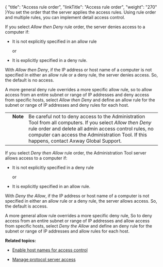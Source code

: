 {
    "title": "Access rule order",
    "linkTitle": "Access rule order",
    "weight": "270"
}You set the order that the server applies the access rules. Using rule order and multiple rules, you can implement detail access control.

If you select *Allow then Deny* rule order, the server denies access to a computer if:

-   It is not explicitly specified in an allow rule  
    or
-   It is explicitly specified in a deny rule.

With *Allow then Deny*, if the IP address or host name of a computer is not specified in either an allow rule or a deny rule, the server denies access. So, the default is no access.

A more general deny rule overrides a more specific allow rule, so to allow access from an entire subnet or range of IP addresses and deny access from specific hosts, select *Allow then Deny* and define an allow rule for the subnet or range of IP addresses and deny rules for each host.

<table cellpadding="0" cellspacing="0">
   <col/>
   <col/>
   <col/>
      <tr>
         <td valign="top">         </td>
         <td valign="top"><span><b>Note</b></span>
         </td>
         <td data-mc-autonum="&lt;b&gt;Note&lt;/b&gt;" valign="top">Be careful not to deny access to the Administration Tool from all computers. If you select <em>Allow then Deny</em> rule order and delete all admin access control rules, no computer can access the Administration Tool. If this happens, contact <span>Axway</span> Global Support.         </td>
      </tr>
</table>

If you select *Deny then Allow* rule order, the Administration Tool server allows access to a computer if:

-   It is not explicitly specified in a deny rule  
    or
-   It is explicitly specified in an allow rule.

With *Deny the Allow*, if the IP address or host name of a computer is not specified in either an allow rule or a deny rule, the server allows access. So, the default is access.

A more general allow rule overrides a more specific deny rule, So to deny access from an entire subnet or range of IP addresses and allow access from specific hosts, select *Deny the Allow* and define an deny rule for the subnet or range of IP addresses and allow rules for each host.

**Related topics:**

-   [Enable host names for access control](../t_st_enablehostnamesforaccesscontrol)
-   [Manage protocol server access](../t_st_administrationtoolandprotocolserveraccess)
